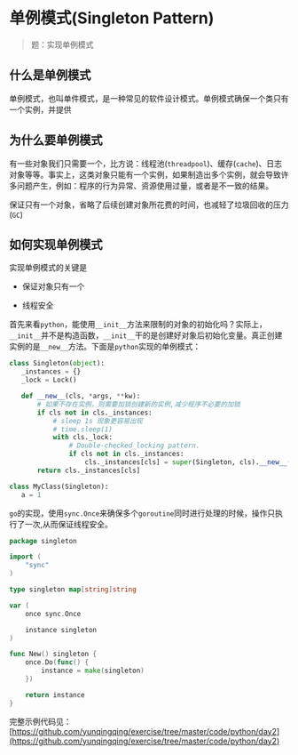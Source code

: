 # 单例模式(Singleton Pattern)

> 题：实现单例模式

## 什么是单例模式

单例模式，也叫单件模式，是一种常见的软件设计模式。单例模式确保一个类只有一个实例，并提供

## 为什么要单例模式

​        有一些对象我们只需要一个，比方说：线程池(`threadpool`)、缓存(`cache`)、日志对象等等。事实上，这类对象只能有一个实例，如果制造出多个实例，就会导致许多问题产生，例如：程序的行为异常、资源使用过量，或者是不一致的结果。

​        保证只有一个对象，省略了后续创建对象所花费的时间，也减轻了垃圾回收的压力(`GC`)

## 如何实现单例模式

实现单例模式的关键是

- 保证对象只有一个

- 线程安全

  

首先来看`python`，能使用`__init__`方法来限制的对象的初始化吗？实际上，`__init__`并不是构造函数，`__init__`干的是创建好对象后初始化变量。真正创建实例的是`__new__`方法。下面是`python`实现的单例模式：

 ```python
class Singleton(object):
    _instances = {}
    _lock = Lock()

    def __new__(cls, *args, **kw):
        # 如果不存在实例，则需要加锁创建新的实例,减少程序不必要的加锁
        if cls not in cls._instances:
            # sleep 1s 现象更容易出现
            # time.sleep(1)
            with cls._lock:
                # Double-checked_locking pattern.
                if cls not in cls._instances:
                    cls._instances[cls] = super(Singleton, cls).__new__(cls, *args, **kw)
        return cls._instances[cls]

class MyClass(Singleton):
    a = 1
 ```



`go`的实现，使用`sync.Once`来确保多个`goroutine`同时进行处理的时候，操作只执行了一次,从而保证线程安全。

```go
package singleton

import (
	"sync"
)

type singleton map[string]string

var (
    once sync.Once

    instance singleton
)

func New() singleton {
	once.Do(func() {
		instance = make(singleton)
	})

	return instance
}
```



完整示例代码见：[https://github.com/yunqingqing/exercise/tree/master/code/python/day2](https://github.com/yunqingqing/exercise/tree/master/code/python/day2)